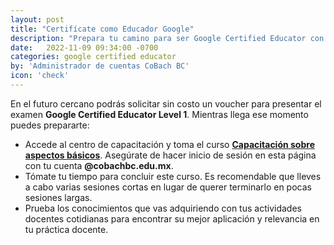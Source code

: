 ```yaml
---
layout: post
title: "Certifícate como Educador Google"
description: "Prepara tu camino para ser Google Certified Educator con estos recursos"
date:   2022-11-09 09:34:00 -0700
categories: google certified educator
by: 'Administrador de cuentas CoBach BC'
icon: 'check'
---
```


En el futuro cercano podrás solicitar sin costo un voucher para presentar el examen **Google Certified Educator Level 1**. Mientras llega ese momento puedes prepararte:

- Accede al centro de capacitación y toma el curso [**Capacitación sobre aspectos básicos**](https://skillshop.exceedlms.com//student/path/111629-capacitacion-sobre-aspectos-basicos). Asegúrate de hacer inicio de sesión en esta página con tu cuenta **@cobachbc.edu.mx**.
- Tómate tu tiempo para concluir este curso. Es recomendable que lleves a cabo varias sesiones cortas en lugar de querer terminarlo en pocas sesiones largas.
- Prueba los conocimientos que vas adquiriendo con tus actividades docentes cotidianas para encontrar su mejor aplicación y relevancia en tu práctica docente.